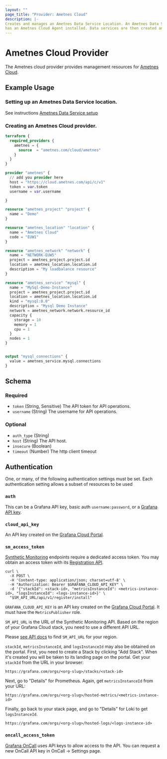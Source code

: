 ```yaml
---
layout: ""
page_title: "Provider: Ametnes Cloud"
description: |-
Creates and manages an Ametnes Data Service Location. An Ametnes Data Service Location is essentially a dedicated kubernetes cluster that is management by Ametnes and
has an Ametnes Cloud Agent installed. Data services are then created and managed in the cluster using this terraform provider.
---
```


# Ametnes Cloud Provider

The Ametnes cloud provider provides management resources for
[Ametnes Cloud](https://cloud.ametnes.com/).

## Example Usage

### Setting up an Ametnes Data Service location.
See instructions [Ametnes Data Service setup](https://github.com/ametnes/examples/tree/main/ametnes-cloud-agent)

### Creating an Ametnes Cloud provider.

```terraform
terraform {
  required_providers {
    ametnes = {
      source  = "ametnes.com/cloud/ametnes"
    }
  }
}

provider "ametnes" {
  // add you provider here
  host = "https://cloud.ametnes.com/api/c/v1"
  token = var.token
  username = var.username

}

resource "ametnes_project" "project" {
  name = "Demo"
}

resource "ametnes_location" "location" {
  name = "Ametnes Cloud"
  code = "EUW1"
}

resource "ametnes_network" "network" {
  name = "NETWORK-EUW5"
  project = ametnes_project.project.id
  location = ametnes_location.location.id
  description = "My loadbalance resource"
}

resource "ametnes_service" "mysql" {
  name = "MySql-Demo-Instance"
  project = ametnes_project.project.id
  location = ametnes_location.location.id
  kind = "mysql:8.0"
  description = "Mysql Demo Instance"
  network = ametnes_network.network.resource_id
  capacity {
    storage = 10
    memory = 1
    cpu = 1
  } 
  nodes = 1
}


output "mysql_connections" {
  value = ametnes_service.mysql.connections
}
```

<!-- schema generated by tfplugindocs -->
## Schema

### Required

- `token` (String, Sensitive) The API token for API operations.
- `username` (String) The username for API operations.

### Optional

- `auth_type` (String)
- `host` (String) The API host.
- `insecure` (Boolean)
- `timeout` (Number) The http client timeout

## Authentication

One, or many, of the following authentication settings must be set. Each authentication setting allows a subset of resources to be used

### `auth`

This can be a Grafana API key, basic auth `username:password`, or a
[Grafana API key](https://grafana.com/docs/grafana/latest/developers/http_api/create-api-tokens-for-org/).

### `cloud_api_key`

An API key created on the [Grafana Cloud Portal](https://grafana.com/docs/grafana-cloud/reference/create-api-key/).

### `sm_access_token`

[Synthetic Monitoring](https://grafana.com/docs/grafana-cloud/synthetic-monitoring/)
endpoints require a dedicated access token. You may obtain an access token with its
[Registration API](https://github.com/grafana/synthetic-monitoring-api-go-client/blob/main/docs/API.md#registration-api).

```console
curl \
  -X POST \
  -H 'Content-type: application/json; charset=utf-8' \
  -H "Authorization: Bearer $GRAFANA_CLOUD_API_KEY" \
  -d '{"stackId": <stack-id>, "metricsInstanceId": <metrics-instance-id>, "logsInstanceId": <logs-instance-id>}' \
  "$SM_API_URL/api/v1/register/install"
```

`GRAFANA_CLOUD_API_KEY` is an API key created on the
[Grafana Cloud Portal](https://grafana.com/docs/grafana-cloud/reference/create-api-key/).
It must have the `MetricsPublisher` role.

`SM_API_URL` is the URL of the Synthetic Monitoring API.
Based on the region of your Grafana Cloud stack, you need to use a different API URL.

Please [see API docs](https://github.com/grafana/synthetic-monitoring-api-go-client/blob/main/docs/API.md#api-url) to find `SM_API_URL` for your region.

`stackId`, `metricsInstanceId`, and `logsInstanceId` may also be obtained on
the portal. First, you need to create a Stack by clicking "Add Stack". When it's
created you will be taken to its landing page on the portal. Get your `stackId`
from the URL in your browser:

```
https://grafana.com/orgs/<org-slug>/stacks/<stack-id>
```

Next, go to "Details" for Prometheus. Again, get `metricsInstanceId` from your URL:

```
https://grafana.com/orgs/<org-slug>/hosted-metrics/<metrics-instance-id>
```

Finally, go back to your stack page, and go to "Details" for Loki to get
`logsInstanceId`.

```
https://grafana.com/orgs/<org-slug>/hosted-logs/<logs-instance-id>
```

### `oncall_access_token`

[Grafana OnCall](https://grafana.com/docs/grafana-cloud/oncall/oncall-api-reference/)
uses API keys to allow access to the API. You can request a new OnCall API key in OnCall -> Settings page.
